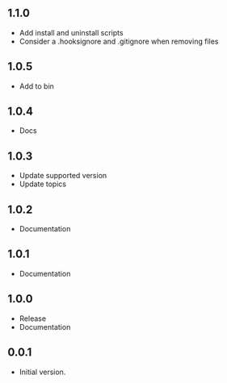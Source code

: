 ## 1.1.0

- Add install and uninstall scripts
- Consider a .hooksignore and .gitignore when removing files
 
## 1.0.5

- Add to bin
 
## 1.0.4

- Docs
 
## 1.0.3

- Update supported version
- Update topics
 
## 1.0.2

- Documentation
 
## 1.0.1

- Documentation

## 1.0.0

- Release
- Documentation

## 0.0.1

- Initial version.
